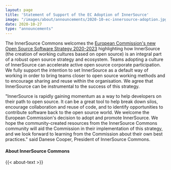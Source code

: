 ```yaml
---
layout: page
title: 'Statement of Support of the EC Adoption of InnerSource'
image: "/images/about/announcements/2020-10-ec-innersource-adoption.jpg"
date: 2020-10-27
type: "announcements"
---
```


The InnerSource Commons welcomes the [European Commission's new Open Source Software Strategy 2020-2023](https://ec.europa.eu/info/sites/info/files/en_ec_open_source_strategy_2020-2023.pdf) highlighting how InnerSource (the creation of working cultures based on open source) is an integral part of a robust open source strategy and ecosystem. Teams adopting a culture of InnerSource can accelerate active open source corporate participation.  We fully support the intention to set InnerSource as a default way of working in order to bring teams closer to open source working methods and to encourage sharing and reuse within the organisation. We agree that InnerSource can be instrumental to the success of this strategy.

"InnerSource is rapidly gaining momentum as a way to help developers on their path to open source. It can be a great tool to help break down silos, encourage collaboration and reuse of code, and to identify opportunities to contribute software back to the open source world. We welcome the European Commission's decision to adopt and promote InnerSource. We hope the community-created resources from the InnerSource Commons community will aid the Commission in their implementation of this strategy, and we look forward to learning from the Commission about their own best practices." said Danese Cooper, President of InnerSource Commons.

#### About InnerSource Commons

<p>
{{< about-text >}}
</p>
